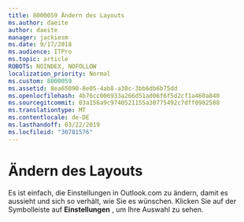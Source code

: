 ```yaml
---
title: 8000059 Ändern des Layouts
ms.author: daeite
author: daeite
manager: jackiesm
ms.date: 9/17/2018
ms.audience: ITPro
ms.topic: article
ROBOTS: NOINDEX, NOFOLLOW
localization_priority: Normal
ms.custom: 8000059
ms.assetid: 8ea65090-8e05-4ab8-a30c-3bb6db6b75dd
ms.openlocfilehash: 4b76cc006933a266d51ad06f6f5d2cf1a460a840
ms.sourcegitcommit: 03a156a9c9740521155a30775492c7dff0982588
ms.translationtype: MT
ms.contentlocale: de-DE
ms.lasthandoff: 03/22/2019
ms.locfileid: "30781576"
---
```

# <a name="how-to-change-your-layout"></a>Ändern des Layouts

Es ist einfach, die Einstellungen in Outlook.com zu ändern, damit es aussieht und sich so verhält, wie Sie es wünschen. Klicken Sie auf der Symbolleiste auf **Einstellungen** , um Ihre Auswahl zu sehen. 
  


